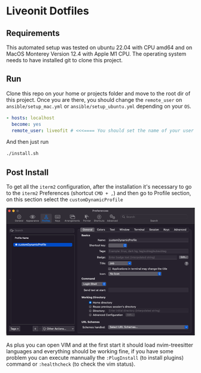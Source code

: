 # Liveonit Dotfiles

## Requirements

This automated setup was tested on ubuntu 22.04 with CPU amd64 and on MacOS Monterey Version 12.4 with Apple M1 CPU.
The operating system needs to have installed git to clone this project.

## Run

Clone this repo on your home or projects folder and move to the root dir of this project. Once you are there, you should change the `remote_user` on `ansible/setup_mac.yml` or `ansible/setup_ubuntu.yml` depending on your `OS`.  

```yaml
- hosts: localhost
  become: yes
  remote_user: liveofit # <<<==== You should set the name of your user
```

And then just run

```bash
./install.sh   
```

## Post Install

To get all the `iterm2` configuration, after the installation it's necessary to go to the `iterm2` Preferences (shortcut `CMD + ,`) and then go to Profile section, on this section select the `customDynamicProfile`

![Iterm select profile image](./docs/images/itermSelectProfile.png)

As plus you can open VIM and at the first start it should load nvim-treesitter languages and everything should be working fine, if you have some problem you can execute mannually the `:PlugInstall` (to install plugins) command or `:healthcheck` (to check the vim status).
